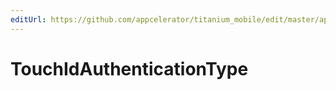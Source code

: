 ```yaml
---
editUrl: https://github.com/appcelerator/titanium_mobile/edit/master/apidoc/TouchId.yml
---
```

# TouchIdAuthenticationType

<TypeHeader/>

<ApiDocs/>
